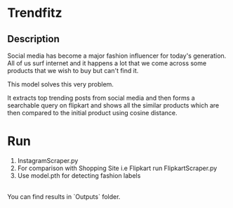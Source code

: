 # Trendfitz
## Description

Social media has become a major fashion influencer for today's generation. All of us surf internet and it happens a lot that we come across some products that we wish to buy but can't find it. 

This model solves this very problem.

It extracts top trending posts from social media and then forms a searchable query on flipkart and shows all the similar products which are then compared to the initial product using cosine distance.

# Run
1. InstagramScraper.py <br>
2. For comparison with Shopping Site i.e Flipkart run FlipkartScraper.py <br>
3. Use model.pth for detecting fashion labels <br>
<br>
You can find results in `Outputs` folder.
